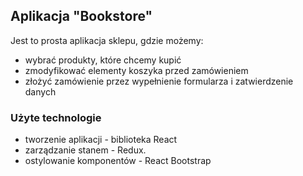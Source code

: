 ## Aplikacja "Bookstore"
Jest to prosta aplikacja sklepu, gdzie możemy:

* wybrać produkty, które chcemy kupić 
* zmodyfikować elementy koszyka przed zamówieniem 
* złożyć zamówienie przez wypełnienie formularza i zatwierdzenie danych

### Użyte technologie
* tworzenie aplikacji - biblioteka React
* zarządzanie stanem - Redux.
* ostylowanie komponentów - React Bootstrap